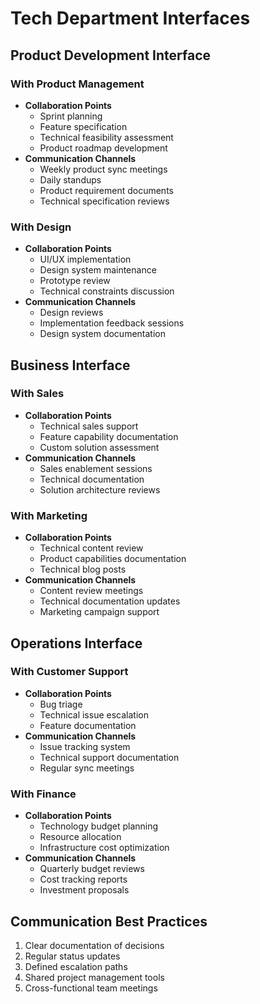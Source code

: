 # Tech Department Interfaces

## Product Development Interface
### With Product Management
- **Collaboration Points**
  - Sprint planning
  - Feature specification
  - Technical feasibility assessment
  - Product roadmap development
- **Communication Channels**
  - Weekly product sync meetings
  - Daily standups
  - Product requirement documents
  - Technical specification reviews

### With Design
- **Collaboration Points**
  - UI/UX implementation
  - Design system maintenance
  - Prototype review
  - Technical constraints discussion
- **Communication Channels**
  - Design reviews
  - Implementation feedback sessions
  - Design system documentation

## Business Interface
### With Sales
- **Collaboration Points**
  - Technical sales support
  - Feature capability documentation
  - Custom solution assessment
- **Communication Channels**
  - Sales enablement sessions
  - Technical documentation
  - Solution architecture reviews

### With Marketing
- **Collaboration Points**
  - Technical content review
  - Product capabilities documentation
  - Technical blog posts
- **Communication Channels**
  - Content review meetings
  - Technical documentation updates
  - Marketing campaign support

## Operations Interface
### With Customer Support
- **Collaboration Points**
  - Bug triage
  - Technical issue escalation
  - Feature documentation
- **Communication Channels**
  - Issue tracking system
  - Technical support documentation
  - Regular sync meetings

### With Finance
- **Collaboration Points**
  - Technology budget planning
  - Resource allocation
  - Infrastructure cost optimization
- **Communication Channels**
  - Quarterly budget reviews
  - Cost tracking reports
  - Investment proposals

## Communication Best Practices
1. Clear documentation of decisions
2. Regular status updates
3. Defined escalation paths
4. Shared project management tools
5. Cross-functional team meetings
